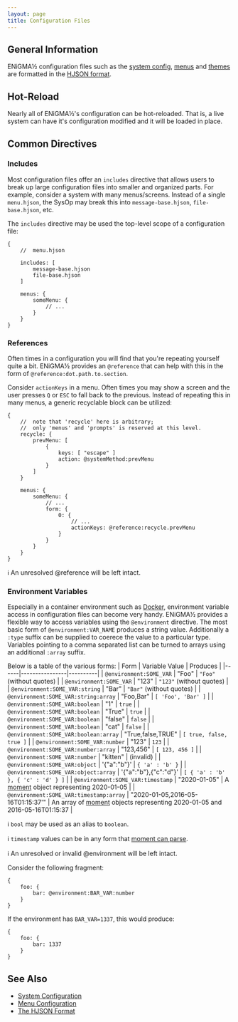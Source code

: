 ```yaml
---
layout: page
title: Configuration Files
---
```

## General Information
ENiGMA½ configuration files such as the [system config](config-hjson.md), [menus](menu-hjson.md) and [themes](../art/themes.md) are formatted in the [HJSON format](hjson.md).

## Hot-Reload
Nearly all of ENiGMA½'s configuration can be hot-reloaded. That is, a live system can have it's configuration modified and it will be loaded in place.

## Common Directives
### Includes
Most configuration files offer an `includes` directive that allows users to break up large configuration files into smaller and organized parts. For example, consider a system with many menus/screens. Instead of a single `menu.hjson`, the SysOp may break this into `message-base.hjson`, `file-base.hjson`, etc.

The `includes` directive may be used the top-level scope of a configuration file:
```hjson
{
    //  menu.hjson

    includes: [
        message-base.hjson
        file-base.hjson
    ]

    menus: {
        someMenu: {
            // ...
        }
    }
}
```

### References
Often times in a configuration you will find that you're repeating yourself quite a bit. ENiGMA½ provides an `@reference` that can help with this in the form of `@reference:dot.path.to.section`.

Consider `actionKeys` in a menu. Often times you may show a screen and the user presses `Q` or `ESC` to fall back to the previous. Instead of repeating this in many menus, a generic recyclable block can be utilized:

```hjson
{
    //  note that 'recycle' here is arbitrary;
    //  only 'menus' and 'prompts' is reserved at this level.
    recycle: {
        prevMenu: [
            {
                keys: [ "escape" ]
                action: @systemMethod:prevMenu
            }
        ]
    }

    menus: {
        someMenu: {
            // ...
            form: {
                0: {
                    // ...
                    actionKeys: @reference:recycle.prevMenu
                }
            }
        }
    }
}
```

:information_source: An unresolved @reference will be left intact.

### Environment Variables
Especially in a container environment such as [Docker](/docs/installation/docker.md), environment variable access in configuration files can become very handy. ENiGMA½ provides a flexible way to access variables using the `@environment` directive. The most basic form of `@environment:VAR_NAME` produces a string value. Additionally a `:type` suffix can be supplied to coerece the value to a particular type. Variables pointing to a comma separated list can be turned to arrays using an additional `:array` suffix.

Below is a table of the various forms:
| Form | Variable Value | Produces |
|------|----------------|----------|
| `@environment:SOME_VAR` | "Foo" | `"Foo"` (without quotes) |
| `@environment:SOME_VAR` | "123" | `"123"` (without quotes) |
| `@environment:SOME_VAR:string` | "Bar" | `"Bar"` (without quotes) |
| `@environment:SOME_VAR:string:array` | "Foo,Bar" | `[ 'Foo', 'Bar' ]` |
| `@environment:SOME_VAR:boolean` | "1" | `true` |
| `@environment:SOME_VAR:boolean` | "True" | `true` |
| `@environment:SOME_VAR:boolean` | "false" | `false` |
| `@environment:SOME_VAR:boolean` | "cat" | `false` |
| `@environment:SOME_VAR:boolean:array` | "True,false,TRUE" | `[ true, false, true ]` |
| `@environment:SOME_VAR:number` | "123" | `123` |
| `@environment:SOME_VAR:number:array` | "123,456" | `[ 123, 456 ]` |
| `@environment:SOME_VAR:number` | "kitten" | (invalid) |
| `@environment:SOME_VAR:object` | '{"a":"b"}' | `{ 'a' : 'b' }` |
| `@environment:SOME_VAR:object:array` | '{"a":"b"},{"c":"d"}' | `[ { 'a' : 'b' }, { 'c' : 'd' } ]` |
| `@environment:SOME_VAR:timestamp` | "2020-01-05" | A [moment](https://momentjs.com/) object representing 2020-01-05 |
| `@environment:SOME_VAR:timestamp:array` | "2020-01-05,2016-05-16T01:15:37'" | An array of [moment](https://momentjs.com/) objects representing 2020-01-05 and 2016-05-16T01:15:37 |

:information_source: `bool` may be used as an alias to `boolean`.

:information_source: `timestamp` values can be in any form that [moment can parse](https://momentjs.com/docs/#/parsing/).

:information_source: An unresolved or invalid @environment will be left intact.

Consider the following fragment:
```hjson
{
    foo: {
        bar: @environment:BAR_VAR:number
    }
}
```

If the environment has `BAR_VAR=1337`, this would produce:
```hjson
{
    foo: {
        bar: 1337
    }
}
```

## See Also
* [System Configuration](config-hjson.md)
* [Menu Configuration](menu-hjson.md)
* [The HJSON Format](hjson.md)
